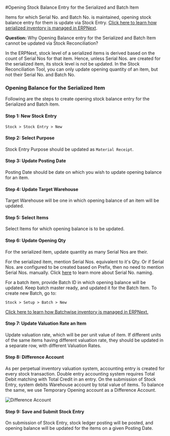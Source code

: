 <!-- add-breadcrumbs -->
#Opening Stock Balance Entry for the Serialized and Batch Item

Items for which Serial No. and Batch No. is maintained, opening stock balance entry for them is update via Stock Entry. [Click here to learn how serialized inventory is managed in ERPNext]({{docs_base_url}}/user/manual/en/stock/serial-no.html).

**Question:** Why Opening Balance entry for the Serialized and Batch Item cannot be updated via Stock Reconciliation?

In the ERPNext, stock level of a serialized items is derived based on the count of Serial Nos for that item. Hence, unless Serial Nos. are created for the serialized item, its stock level is not be updated. In the Stock Reconciliation Tool, you can only update opening quantity of an item, but not their Serial No. and Batch No.

### Opening Balance for the Serialized Item

Following are the steps to create opening stock balance entry for the Serialized and Batch item.

#### Step 1: New Stock Entry

`Stock > Stock Entry > New`

#### Step 2: Select Purpose

Stock Entry Purpose should be updated as `Material Receipt`.

#### Step 3: Update Posting Date

Posting Date should be date on which you wish to update opening balance for an item.

#### Step 4: Update Target Warehouse

Target Warehouse will be one in which opening balance of an item will be updated.

#### Step 5: Select Items

Select Items for which opening balance is to be updated.

#### Step 6: Update Opening Qty

For the serialized item, update quantity as many Serial Nos are their.

For the serialized item, mention Serial Nos. equivalent to it's Qty. Or if Serial Nos. are configured to be created based on Prefix, then no need to mention Serial Nos. manually. Click [here]({{docs_base_url}}/user/manual/en/stock/articles/serial-no-naming.html) to learn more about Serial No. naming.

For a batch item, provide Batch ID in which opening balance will be updated. Keep batch master ready, and updated it for the Batch Item. To create new Batch, go to:

`Stock > Setup > Batch > New`

[Click here to learn how Batchwise inventory is managed in ERPNext.]({{docs_base_url}}/user/manual/en/stock/articles/managing-batch-wise-inventory.html)

#### Step 7: Update Valuation Rate an Item

Update valuation rate, which will be per unit value of item. If different units of the same items having different valuation rate, they should be updated in a separate row, with different Valuation Rates.

#### Step 8: Difference Account

As per perpetual inventory valuation system, accounting entry is created for every stock transaction. Double entry accounting system requires Total Debit matching with Total Credit in an entry. On the submission of Stock Entry, system debits Warehouse account by total value of items. To balance the same, we use Temporary Opening account as a Difference Account.

<img alt="Difference Account" class="screenshot" src="{{docs_base_url}}/assets/img/articles/difference-account-1.png">

#### Step 9: Save and Submit Stock Entry

On submission of Stock Entry, stock ledger posting will be posted, and opening balance will be updated for the items on a given Posting Date.


<!-- markdown -->